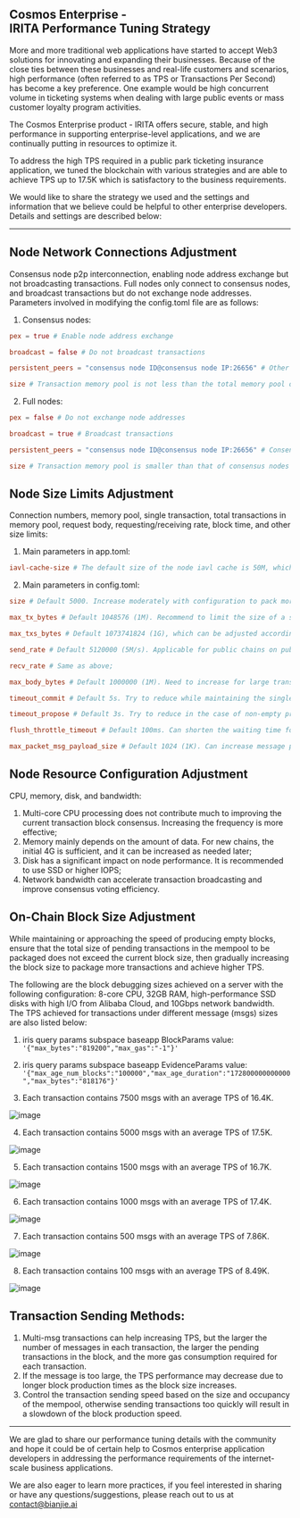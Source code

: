 ## Cosmos Enterprise - IRITA Performance Tuning Strategy

More and more traditional web applications have started to accept Web3 solutions for innovating and expanding their businesses. Because of the close ties between these businesses and real-life customers and scenarios, high performance (often referred to as TPS or Transactions Per Second) has become a key preference. One example would be high concurrent volume in ticketing systems when dealing with large public events or mass customer loyalty program activities.

The Cosmos Enterprise product - IRITA offers secure, stable, and high performance in supporting enterprise-level applications, and we are continually putting in resources to optimize it.

To address the high TPS required in a public park ticketing insurance application, we tuned the blockchain with various strategies and are able to achieve TPS  up to 17.5K which is satisfactory to the business requirements.

We would like to share the strategy we used and the settings and information that we believe could be helpful to other enterprise developers. Details and settings are described below:


---
## Node Network Connections Adjustment

Consensus node p2p interconnection, enabling node address exchange but not broadcasting transactions. Full nodes only connect to consensus nodes, and broadcast transactions but do not exchange node addresses. Parameters involved in modifying the config.toml file are as follows:

1. Consensus nodes:

```toml
pex = true # Enable node address exchange

broadcast = false # Do not broadcast transactions

persistent_peers = "consensus node ID@consensus node IP:26656" # Other consensus node peers

size # Transaction memory pool is not less than the total memory pool of full nodes
```

2. Full nodes:

```toml
pex = false # Do not exchange node addresses

broadcast = true # Broadcast transactions

persistent_peers = "consensus node ID@consensus node IP:26656" # Consensus node peers

size # Transaction memory pool is smaller than that of consensus nodes
```

## Node Size Limits Adjustment

Connection numbers, memory pool, single transaction, total transactions in memory pool, request body, requesting/receiving rate, block time, and other size limits:

1. Main parameters in app.toml:

```toml
iavl-cache-size # The default size of the node iavl cache is 50M, which can be increased moderately to improve transaction processing speed.
```

2. Main parameters in config.toml:

```toml
size # Default 5000. Increase moderately with configuration to pack more transactions in each block;

max_tx_bytes # Default 1048576 (1M). Recommend to limit the size of a single transaction or the number of msgs in a transaction;

max_txs_bytes # Default 1073741824 (1G), which can be adjusted according to needs, generally less than size * max_tx_bytes;

send_rate # Default 5120000 (5M/s). Applicable for public chains on public networks. For private chains, due to the higher performance of intranet, the default value can be increased to over 50M/s;

recv_rate # Same as above;

max_body_bytes # Default 1000000 (1M). Need to increase for large transactions or multiple msgs;

timeout_commit # Default 5s. Try to reduce while maintaining the single-round block time;

timeout_propose # Default 3s. Try to reduce in the case of non-empty proposal blocks;

flush_throttle_timeout # Default 100ms. Can shorten the waiting time for caching messages in an intranet environment;

max_packet_msg_payload_size # Default 1024 (1K). Can increase message packet size in an intranet environment.
```

## Node Resource Configuration Adjustment

CPU, memory, disk, and bandwidth:

1. Multi-core CPU processing does not contribute much to improving the current transaction block consensus. Increasing the frequency is more effective;
2. Memory mainly depends on the amount of data. For new chains, the initial 4G is sufficient, and it can be increased as needed later;
3. Disk has a significant impact on node performance. It is recommended to use SSD or higher IOPS;
4. Network bandwidth can accelerate transaction broadcasting and improve consensus voting efficiency.

## On-Chain Block Size Adjustment

While maintaining or approaching the speed of producing empty blocks, ensure that the total size of pending transactions in the mempool to be packaged does not exceed the current block size, then gradually increasing the block size to package more transactions and achieve higher TPS. 

The following are the block debugging sizes achieved on a server with the following configuration: 8-core CPU, 32GB RAM, high-performance SSD disks with high I/O from Alibaba Cloud, and 10Gbps network bandwidth. The TPS achieved for transactions under different message (msgs) sizes are also listed below:

1. iris query params subspace baseapp BlockParams
  value: `'{"max_bytes":"819200","max_gas":"-1"}'`

2. iris query params subspace baseapp EvidenceParams
  value: `'{"max_age_num_blocks":"100000","max_age_duration":"172800000000000","max_bytes":"818176"}'`

3. Each transaction contains 7500 msgs with an average TPS of 16.4K. 

![image](https://user-images.githubusercontent.com/31681438/219251944-92d0ff31-6417-447b-9a63-0bbe9af85bc3.png)

4. Each transaction contains 5000 msgs with an average TPS of 17.5K. 

![image](https://user-images.githubusercontent.com/31681438/219252001-5b09f486-625f-46dc-b129-31aad3219b96.png)

5. Each transaction contains 1500 msgs with an average TPS of 16.7K.

![image](https://user-images.githubusercontent.com/31681438/219252041-d3036a58-6130-4208-b4d5-01f03a635fc8.png)

6. Each transaction contains 1000 msgs with an average TPS of 17.4K. 

![image](https://user-images.githubusercontent.com/31681438/219252119-02b1e661-fc9a-4480-aea2-7505eeab5208.png)

7. Each transaction contains 500 msgs with an average TPS of 7.86K. 

![image](https://user-images.githubusercontent.com/31681438/219252152-da1c0c92-3aa1-4448-a630-fe5564bb8ce6.png)

8. Each transaction contains 100 msgs with an average TPS of 8.49K.

![image](https://user-images.githubusercontent.com/31681438/219252197-4cd742c0-5a1c-4e1b-b32a-9b7384737be9.png)

## Transaction Sending Methods:

1. Multi-msg transactions can help increasing TPS, but the larger the number of messages in each transaction, the larger the pending transactions in the block, and the more gas consumption required for each transaction.
2. If the message is too large, the TPS performance may decrease due to longer block production times as the block size increases.
3. Control the transaction sending speed based on the size and occupancy of the mempool, otherwise sending transactions too quickly will result in a slowdown of the block production speed.

---


We are glad to share our performance tuning details with the community and hope it could be of certain help to Cosmos enterprise application developers in addressing the performance requirements of the internet-scale business applications.

We are also eager to learn more practices, if you feel interested in sharing or have any questions/suggestions, please reach out to us at contact@bianjie.ai



